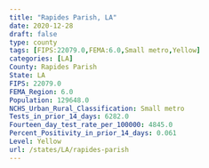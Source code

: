```yaml
---
title: "Rapides Parish, LA"
date: 2020-12-28
draft: false
type: county
tags: [FIPS:22079.0,FEMA:6.0,Small metro,Yellow]
categories: [LA]
County: Rapides Parish
State: LA
FIPS: 22079.0
FEMA_Region: 6.0
Population: 129648.0
NCHS_Urban_Rural_Classification: Small metro
Tests_in_prior_14_days: 6282.0
Fourteen_day_test_rate_per_100000: 4845.0
Percent_Positivity_in_prior_14_days: 0.061
Level: Yellow
url: /states/LA/rapides-parish
---
```



